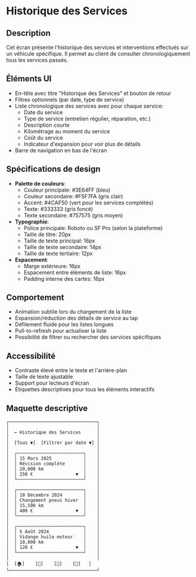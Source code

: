# Historique des Services

## Description
Cet écran présente l'historique des services et interventions effectués sur un véhicule spécifique. Il permet au client de consulter chronologiquement tous les services passés.

## Éléments UI
- En-tête avec titre "Historique des Services" et bouton de retour
- Filtres optionnels (par date, type de service)
- Liste chronologique des services avec pour chaque service:
  - Date du service
  - Type de service (entretien régulier, réparation, etc.)
  - Description courte
  - Kilométrage au moment du service
  - Coût du service
  - Indicateur d'expansion pour voir plus de détails
- Barre de navigation en bas de l'écran

## Spécifications de design
- **Palette de couleurs**: 
  - Couleur principale: #3E64FF (bleu)
  - Couleur secondaire: #F5F7FA (gris clair)
  - Accent: #4CAF50 (vert pour les services complétés)
  - Texte: #333333 (gris foncé)
  - Texte secondaire: #757575 (gris moyen)
- **Typographie**:
  - Police principale: Roboto ou SF Pro (selon la plateforme)
  - Taille de titre: 20px
  - Taille de texte principal: 16px
  - Taille de texte secondaire: 14px
  - Taille de texte tertiaire: 12px
- **Espacement**:
  - Marge extérieure: 16px
  - Espacement entre éléments de liste: 16px
  - Padding interne des cartes: 16px

## Comportement
- Animation subtile lors du chargement de la liste
- Expansion/réduction des détails de service au tap
- Défilement fluide pour les listes longues
- Pull-to-refresh pour actualiser la liste
- Possibilité de filtrer ou rechercher des services spécifiques

## Accessibilité
- Contraste élevé entre le texte et l'arrière-plan
- Taille de texte ajustable
- Support pour lecteurs d'écran
- Étiquettes descriptives pour tous les éléments interactifs

## Maquette descriptive
```
┌─────────────────────────────────┐
│                                 │
│  ← Historique des Services      │
│                                 │
│  [Tous ▼]  [Filtrer par date ▼] │
│                                 │
│  ┌─────────────────────────┐    │
│  │ 15 Mars 2025            │    │
│  │ Révision complète       │    │
│  │ 20,000 km               │    │
│  │ 250 €                ▼  │    │
│  └─────────────────────────┘    │
│                                 │
│  ┌─────────────────────────┐    │
│  │ 10 Décembre 2024        │    │
│  │ Changement pneus hiver  │    │
│  │ 15,500 km               │    │
│  │ 400 €                ▼  │    │
│  └─────────────────────────┘    │
│                                 │
│  ┌─────────────────────────┐    │
│  │ 5 Août 2024             │    │
│  │ Vidange huile moteur    │    │
│  │ 10,000 km               │    │
│  │ 120 €                ▼  │    │
│  └─────────────────────────┘    │
│                                 │
│  [🏠]    [🚗]    [🔧]    [📄]   │
└─────────────────────────────────┘
```
